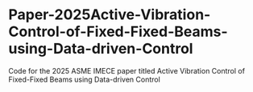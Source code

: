 # Paper-2025Active-Vibration-Control-of-Fixed-Fixed-Beams-using-Data-driven-Control
Code for the 2025 ASME IMECE paper titled Active Vibration Control of Fixed-Fixed Beams using Data-driven Control
